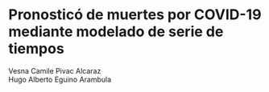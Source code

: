 # Pronosticó de muertes por COVID-19 mediante modelado de serie de tiempos

Vesna Camile Pivac Alcaraz <br>
Hugo Alberto Eguino Arambula
